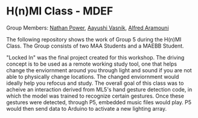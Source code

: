 # H(n)MI Class - MDEF

Group Members: [Nathan Power](https://github.com/npower1-gif), [Aayushi Vasnik](https://github.com/vaschick), [Alfred Aramouni](https://github.com/khara7mar)

The following repository shows the work of Group 5 during the H(n)MI Class. The Group consists of two MAA Students and a MAEBB Student. 

"Locked In" was the final project created for this workshop. The driving concept is to be used as a remote working study tool, one that helps change the enviornment around you through light and sound if you are not able to physically change locations. The changed enviornment would ideally help you refocus and study. The overall goal of this class was to acheive an interaction derived from ML5's hand gesture detection code, in which the model was trained to recognize certain gestures. Once these gestures were detected, through P5, embedded music files would play. P5 would then send data to Arduino to activate a new lighting array. 


